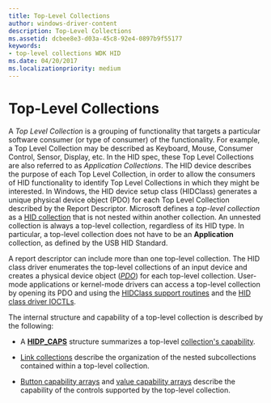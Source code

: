 ```yaml
---
title: Top-Level Collections
author: windows-driver-content
description: Top-Level Collections
ms.assetid: dcbee8e3-d03a-45c8-92e4-0897b9f55177
keywords:
- top-level collections WDK HID
ms.date: 04/20/2017
ms.localizationpriority: medium
---
```


# Top-Level Collections




A *Top Level Collection* is a grouping of functionality that targets a particular software consumer (or type of consumer) of the functionality. For example, a Top Level Collection may be described as Keyboard, Mouse, Consumer Control, Sensor, Display, etc. In the HID spec, these Top Level Collections are also referred to as *Application Collections*. The HID device describes the purpose of each Top Level Collection, in order to allow the consumers of HID functionality to identify Top Level Collections in which they might be interested. In Windows, the HID device setup class (HIDClass) generates a unique physical device object (PDO) for each Top Level Collection described by the Report Descriptor.
Microsoft defines a *top-level collection* as a [HID collection](hid-collections.md) that is not nested within another collection. An unnested collection is always a top-level collection, regardless of its HID type. In particular, a top-level collection does not have to be an **Application** collection, as defined by the USB HID Standard.

A report descriptor can include more than one top-level collection. The HID class driver enumerates the top-level collections of an input device and creates a physical device object ([*PDO*](https://msdn.microsoft.com/library/windows/hardware/ff556325#wdkgloss-pdo)) for each top-level collection. User-mode applications or kernel-mode drivers can access a top-level collection by opening its PDO and using the [HIDClass support routines](https://docs.microsoft.com/windows-hardware/drivers/ddi/content/_hid/#hidclass-support-routines) and the [HID class driver IOCTLs](https://docs.microsoft.com/windows-hardware/drivers/ddi/content/_hid/#hid-class-driver-ioctls).

The internal structure and capability of a top-level collection is described by the following:

-   A [**HIDP\_CAPS**](https://docs.microsoft.com/windows-hardware/drivers/ddi/content/hidpi/ns-hidpi-_hidp_caps) structure summarizes a top-level [collection's capability](collection-capability.md).

-   [Link collections](link-collections.md) describe the organization of the nested subcollections contained within a top-level collection.

-   [Button capability arrays](button-capability-arrays.md) and [value capability arrays](value-capability-arrays.md) describe the capability of the controls supported by the top-level collection.

 





